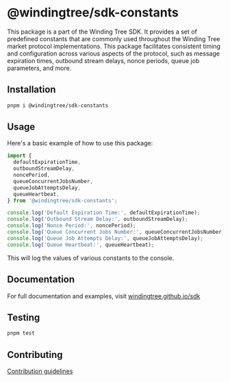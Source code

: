 # @windingtree/sdk-constants

This package is a part of the Winding Tree SDK. It provides a set of predefined constants that are commonly used throughout the Winding Tree market protocol implementations. This package facilitates consistent timing and configuration across various aspects of the protocol, such as message expiration times, outbound stream delays, nonce periods, queue job parameters, and more.

## Installation

```bash
pnpm i @windingtree/sdk-constants
```

## Usage

Here's a basic example of how to use this package:

```typescript
import {
  defaultExpirationTime,
  outboundStreamDelay,
  noncePeriod,
  queueConcurrentJobsNumber,
  queueJobAttemptsDelay,
  queueHeartbeat,
} from '@windingtree/sdk-constants';

console.log('Default Expiration Time:', defaultExpirationTime);
console.log('Outbound Stream Delay:', outboundStreamDelay);
console.log('Nonce Period:', noncePeriod);
console.log('Queue Concurrent Jobs Number:', queueConcurrentJobsNumber);
console.log('Queue Job Attempts Delay:', queueJobAttemptsDelay);
console.log('Queue Heartbeat:', queueHeartbeat);
```

This will log the values of various constants to the console.

## Documentation

For full documentation and examples, visit [windingtree.github.io/sdk](https://windingtree.github.io/sdk)

## Testing

```bash
pnpm test
```

## Contributing

[Contribution guidelines](https://windingtree.github.io/sdk/#/docs/contribution)
